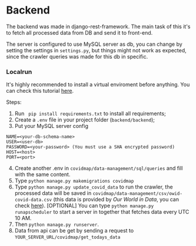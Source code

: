# Backend

The backend was made in django-rest-framework. The main task of this it's to fetch all processed data from DB and send it to front-end.

The server is configured to use MySQL server as db, you can change by setting the settings in ```settings.py```, but things might not work as expected, since the crawler queries was made for this db in specific.

### Localrun
It's highly recommended to install a virtual enviroment before anything. You can check this tutorial [here](https://uoa-eresearch.github.io/eresearch-cookbook/recipe/2014/11/26/python-virtual-env/).


Steps:
1. Run ``` pip install requirements.txt``` to install all requirements;
2. Create a ```.env``` file in your project folder (```backend/backend```);
3. Put your MySQL server config
```
NAME=<your-db-schema-name>
USER=<user-db>
PASSWORD=<your-password> (You must use a SHA encrypted password)
HOST=<host>
PORT=<port>
```

4. Create another .env in ```covidmap/data-management/sql/queries``` and fill with the same content.
5. Type ``python manage.py makemigrations covidmap``
6. Type ```python manage.py update_covid_data``` to run the crawler, the processed data will be saved in ```covidmap/data-management/csv/owid-covid-data.csv``` (this data is provided by <em>Our World in Data</em>, you can check [here](https://ourworldindata.org/coronavirus-source-data)).
[OPTIONAL] You can type ```python manage.py runapscheduler``` to start a server in together that fetches data every UTC 10 AM.
7. Then ```python manage.py runserver```.
8. Data from api can be get by sending a request to ```YOUR_SERVER_URL/covidmap/get_todays_data```